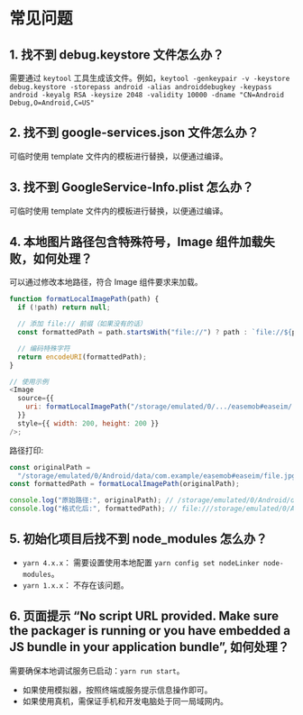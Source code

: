 # 常见问题

## 1. 找不到 debug.keystore 文件怎么办？

需要通过 `keytool` 工具生成该文件。例如，`keytool -genkeypair -v -keystore debug.keystore -storepass android -alias androiddebugkey -keypass android -keyalg RSA -keysize 2048 -validity 10000 -dname "CN=Android Debug,O=Android,C=US"`

## 2. 找不到 google-services.json 文件怎么办？

可临时使用 template 文件内的模板进行替换，以便通过编译。

## 3. 找不到 GoogleService-Info.plist 怎么办？

可临时使用 template 文件内的模板进行替换，以便通过编译。

## 4. 本地图片路径包含特殊符号，Image 组件加载失败，如何处理？

可以通过修改本地路径，符合 Image 组件要求来加载。

```js
function formatLocalImagePath(path) {
  if (!path) return null;

  // 添加 file:// 前缀（如果没有的话）
  const formattedPath = path.startsWith("file://") ? path : `file://${path}`;

  // 编码特殊字符
  return encodeURI(formattedPath);
}

// 使用示例
<Image
  source={{
    uri: formatLocalImagePath("/storage/emulated/0/.../easemob#easeim/..."),
  }}
  style={{ width: 200, height: 200 }}
/>;
```

路径打印:

```js
const originalPath =
  "/storage/emulated/0/Android/data/com.example/easemob#easeim/file.jpg";
const formattedPath = formatLocalImagePath(originalPath);

console.log("原始路径:", originalPath); // /storage/emulated/0/Android/data/com.example/easemob#easeim/file.jpg
console.log("格式化后:", formattedPath); // file:///storage/emulated/0/Android/data/com.example/easemob%23easeim/file.jpg
```

## 5. 初始化项目后找不到 node_modules 怎么办？

- `yarn 4.x.x`： 需要设置使用本地配置 `yarn config set nodeLinker node-modules`。
- `yarn 1.x.x`： 不存在该问题。

## 6. 页面提示 “No script URL provided. Make sure the packager is running or you have embedded a JS bundle in your application bundle”, 如何处理？

需要确保本地调试服务已启动：`yarn run start`。
- 如果使用模拟器，按照终端或服务提示信息操作即可。
- 如果使用真机，需保证手机和开发电脑处于同一局域网内。